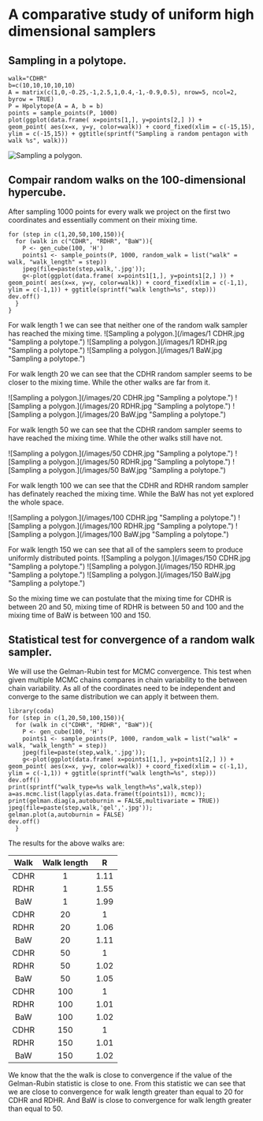 # A comparative study of uniform high dimensional samplers

## Sampling in a polytope.
```
walk="CDHR"
b=c(10,10,10,10,10)
A = matrix(c(1,0,-0.25,-1,2.5,1,0.4,-1,-0.9,0.5), nrow=5, ncol=2, byrow = TRUE)
P = Hpolytope(A = A, b = b)
points = sample_points(P, 1000)
plot(ggplot(data.frame( x=points[1,], y=points[2,] )) +
geom_point( aes(x=x, y=y, color=walk)) + coord_fixed(xlim = c(-15,15),
ylim = c(-15,15)) + ggtitle(sprintf("Sampling a random pentagon with walk %s", walk)))
```
![Sampling a polygon.](/images/pentagon.png "Sampling a polytope.")

## Compair random walks on the 100-dimensional hypercube.
After sampling 1000 points for every walk we project on the first two coordinates and essentially comment on their mixing time. 
```
for (step in c(1,20,50,100,150)){
  for (walk in c("CDHR", "RDHR", "BaW")){
    P <- gen_cube(100, 'H')
    points1 <- sample_points(P, 1000, random_walk = list("walk" = walk, "walk_length" = step))
    jpeg(file=paste(step,walk,'.jpg'));
    g<-plot(ggplot(data.frame( x=points1[1,], y=points1[2,] )) +
geom_point( aes(x=x, y=y, color=walk)) + coord_fixed(xlim = c(-1,1),
ylim = c(-1,1)) + ggtitle(sprintf("walk length=%s", step)))
dev.off()
  }
}
```
For walk length 1 we can see that neither one of the random walk sampler has reached the mixing time.
![Sampling a polygon.](/images/1 CDHR.jpg "Sampling a polytope.")
![Sampling a polygon.](/images/1 RDHR.jpg "Sampling a polytope.")
![Sampling a polygon.](/images/1 BaW.jpg "Sampling a polytope.")

For walk length 20 we can see that the CDHR random sampler seems to be closer to the mixing time. While the other walks are far from it.

![Sampling a polygon.](/images/20 CDHR.jpg "Sampling a polytope.")
![Sampling a polygon.](/images/20 RDHR.jpg "Sampling a polytope.")
![Sampling a polygon.](/images/20 BaW.jpg "Sampling a polytope.")

For walk length 50 we can see that the CDHR random sampler seems to have reached the mixing time. While the other walks still have not.

![Sampling a polygon.](/images/50 CDHR.jpg "Sampling a polytope.")
![Sampling a polygon.](/images/50 RDHR.jpg "Sampling a polytope.")
![Sampling a polygon.](/images/50 BaW.jpg "Sampling a polytope.")

For walk length 100 we can see that the CDHR and RDHR random sampler has definately reached the mixing time. While the BaW has not yet explored the whole space.

![Sampling a polygon.](/images/100 CDHR.jpg "Sampling a polytope.")
![Sampling a polygon.](/images/100 RDHR.jpg "Sampling a polytope.")
![Sampling a polygon.](/images/100 BaW.jpg "Sampling a polytope.")

For walk length 150 we can see that all of the samplers seem to produce uniformly distributed points.
![Sampling a polygon.](/images/150 CDHR.jpg "Sampling a polytope.")
![Sampling a polygon.](/images/150 RDHR.jpg "Sampling a polytope.")
![Sampling a polygon.](/images/150 BaW.jpg "Sampling a polytope.")

So the mixing time we can postulate that the mixing time for CDHR is between 20 and 50, mixing time of RDHR is between 50 and 100 and the mixing time of BaW is between 100 and 150.




## Statistical test for convergence of a random walk sampler.
We will use the Gelman-Rubin test for MCMC convergence. This test when given multiple MCMC chains compares in chain variability to the between chain variability.  As all of the coordinates need to be independent and converge to the same distribution we can apply it between them.

```
library(coda)
for (step in c(1,20,50,100,150)){
  for (walk in c("CDHR", "RDHR", "BaW")){
    P <- gen_cube(100, 'H')
    points1 <- sample_points(P, 1000, random_walk = list("walk" = walk, "walk_length" = step))
    jpeg(file=paste(step,walk,'.jpg'));
    g<-plot(ggplot(data.frame( x=points1[1,], y=points1[2,] )) +
geom_point( aes(x=x, y=y, color=walk)) + coord_fixed(xlim = c(-1,1),
ylim = c(-1,1)) + ggtitle(sprintf("walk length=%s", step)))
dev.off()
print(sprintf("walk_type=%s walk_length=%s",walk,step))
a=as.mcmc.list(lapply(as.data.frame(t(points1)), mcmc));
print(gelman.diag(a,autoburnin = FALSE,multivariate = TRUE))
jpeg(file=paste(step,walk,'gel','.jpg'));
gelman.plot(a,autoburnin = FALSE)
dev.off()
  }

```
The results for the above walks are:

| Walk | Walk length | R |
| :---: | :---: | :---: |
| CDHR | 1 |1.11  |
| RDHR | 1 | 1.55 |
| BaW | 1 | 1.99 |
| CDHR | 20 |  1 |
| RDHR | 20 |  1.06 |
| BaW | 20| 1.11 |
| CDHR | 50 |  1 |
| RDHR | 50 |  1.02 |
| BaW | 50 | 1.05 |
| CDHR | 100 |  1 |
| RDHR | 100 |  1.01 |
| BaW | 100 | 1.02 |
| CDHR | 150 |  1 |
| RDHR | 150 |  1.01 |
| BaW | 150 | 1.02 |
We know that the the walk is close to convergence if the value of the Gelman-Rubin statistic is close to one. From this statistic we can see that we are close to convergence for  walk length greater than equal to 20 for CDHR and RDHR. And BaW is close to convergence for walk length greater than equal to 50.
